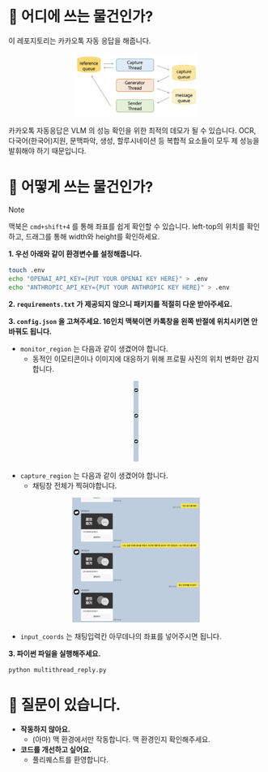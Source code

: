 # 💬 어디에 쓰는 물건인가?

이 레포지토리는 카카오톡 자동 응답을 해줍니다.

<p align="center">
<img width="50%" src="./assets/arch.png"/>
</p> 

카카오톡 자동응답은 VLM 의 성능 확인을 위한 최적의 데모가 될 수 있습니다. OCR, 다국어(한국어)지원, 문맥파악, 생성, 할루시네이션 등 복합적 요소들이 모두 제 성능을 발휘해야 하기 때문입니다.

# 🔎 어떻게 쓰는 물건인가?

> [!NOTE]
> 맥북은 `cmd+shift+4` 를 통해 좌표를 쉽게 확인할 수 있습니다. left-top의 위치를 확인하고, 드래그를 통해 width와 height를 확인하세요.

**1. 우선 아래와 같이 환경변수를 설정해줍니다.**
```bash
touch .env
echo "OPENAI_API_KEY={PUT YOUR OPENAI KEY HERE}" > .env
echo "ANTHROPIC_API_KEY={PUT YOUR ANTHROPIC KEY HERE}" > .env
```

**2. `requirements.txt` 가 제공되지 않으니 패키지를 적절히 다운 받아주세요.**

**3. `config.json` 을 고쳐주세요. 16인치 맥북이면 카톡창을 왼쪽 반절에 위치시키면 안바꿔도 됩니다.**
- `monitor_region` 는 다음과 같이 생겼어야 합니다.
  - 동적인 이모티콘이나 이미지에 대응하기 위해 프로필 사진의 위치 변화만 감지합니다.
    
<p align="center">
<img width="2%" src="./assets/mon_reg.png"/>
</p> 

- `capture_region` 는 다음과 같이 생겼어야 합니다.
  - 채팅창 전체가 찍혀야합니다.
<p align="center">
<img width="50%" src="./assets/cap_reg.png"/>
</p>

- `input_coords` 는 채팅입력칸 아무데나의 좌표를 넣어주시면 됩니다.

**3. 파이썬 파일을 실행해주세요.**
```bash
python multithread_reply.py
```

# 🙋 질문이 있습니다.
- **작동하지 않아요.**
  - (아마) 맥 환경에서만 작동합니다. 맥 환경인지 확인해주세요.
- **코드를 개선하고 싶어요.**
  - 풀리퀘스트를 환영합니다.

